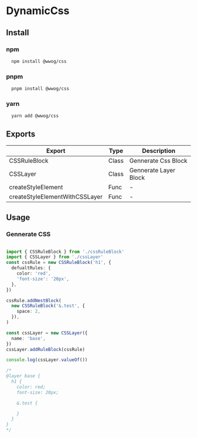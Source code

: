 # DynamicCss


## Install

### npm

```bash
  npm install @wwog/css
```

### pnpm

```bash
  pnpm install @wwog/css
```

### yarn

```bash
  yarn add @wwog/css
```

## Exports

| Export                         | Type  | Description           |
| ------------------------------ | ----- | --------------------- |
| CSSRuleBlock                   | Class | Gennerate Css Block   |
| CSSLayer                       | Class | Gennerate Layer Block |
| createStyleElement             | Func  | -                     |
| createStyleElementWithCSSLayer | Func  | -                     |

## Usage

### Gennerate CSS

```typescript

import { CSSRuleBlock } from './cssRuleBlock'
import { CSSLayer } from './cssLayer'
const cssRule = new CSSRuleBlock('h1', {
  defualtRules: {
    color: 'red',
    'font-size': '20px',
  },
})

cssRule.addNestBlock(
  new CSSRuleBlock('&.test', {
    space: 2,
  }),
)

const cssLayer = new CSSLayer({
  name: 'base',
})
cssLayer.addRuleBlock(cssRule)

console.log(cssLayer.valueOf())

/*
@layer base {
  h1 {
    color: red;
    font-size: 20px;

    &.test {

    }
  }
}
*/
```

